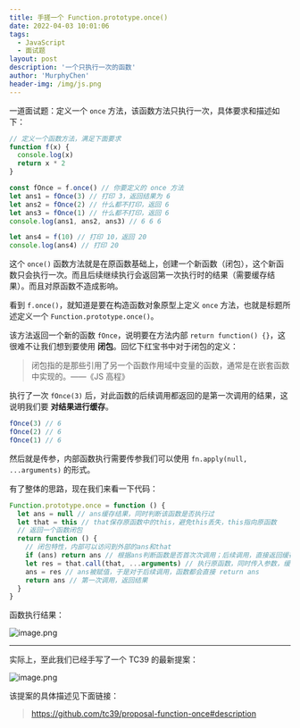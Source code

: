 ```yaml
---
title: 手搓一个 Function.prototype.once()
date: 2022-04-03 10:01:06
tags:
  - JavaScript
  - 面试题
layout: post
description: '一个只执行一次的函数'
author: 'MurphyChen'
header-img: /img/js.png
---
```


一道面试题：定义一个 `once` 方法，该函数方法只执行一次，具体要求和描述如下：

```js
// 定义一个函数方法，满足下面要求
function f(x) {
  console.log(x)
  return x * 2
}

const fOnce = f.once() // 你要定义的 once 方法
let ans1 = fOnce(3) // 打印 3，返回结果为 6
let ans2 = fOnce(2) // 什么都不打印，返回 6
let ans3 = fOnce(1) // 什么都不打印，返回 6
console.log(ans1, ans2, ans3) // 6 6 6

let ans4 = f(10) // 打印 10，返回 20
console.log(ans4) // 打印 20
```

这个 `once()` 函数方法就是在原函数基础上，创建一个新函数（闭包），这个新函数只会执行一次。而且后续继续执行会返回第一次执行时的结果（需要缓存结果）。而且对原函数不造成影响。

看到 `f.once()`，就知道是要在构造函数对象原型上定义 `once` 方法，也就是标题所述定义一个 `Function.prototype.once()`。

该方法返回一个新的函数 `fOnce`，说明要在方法内部 `return function() {}`，这很难不让我们想到要使用 **闭包**。回忆下红宝书中对于闭包的定义：

> 闭包指的是那些引用了另一个函数作用域中变量的函数，通常是在嵌套函数中实现的。——《JS 高程》

执行了一次 `fOnce(3)` 后，对此函数的后续调用都返回的是第一次调用的结果，这说明我们要 **对结果进行缓存**。

```js
fOnce(3) // 6
fOnce(2) // 6
fOnce(1) // 6
```

然后就是传参，内部函数执行需要传参我们可以使用 `fn.apply(null, ...arguments)` 的形式。

有了整体的思路，现在我们来看一下代码：

```js
Function.prototype.once = function () {
  let ans = null // ans缓存结果，同时判断该函数是否执行过
  let that = this // that保存原函数中的this，避免this丢失，this指向原函数
  // 返回一个函数闭包
  return function () {
    // 闭包特性，内部可以访问到外部的ans和that
    if (ans) return ans // 根据ans判断函数是否首次次调用；后续调用，直接返回缓存结果
    let res = that.call(that, ...arguments) // 执行原函数，同时传入参数，缓存返回结果res，以赋值给ans
    ans = res // ans被赋值，于是对于后续调用，函数都会直接 return ans
    return ans // 第一次调用，返回结果
  }
}
```

函数执行结果：

![image.png](https://p3-juejin.byteimg.com/tos-cn-i-k3u1fbpfcp/92dc0dbab747476fbf6e66e55d7f9050~tplv-k3u1fbpfcp-watermark.image?)

---

实际上，至此我们已经手写了一个 TC39 的最新提案：

![image.png](https://p9-juejin.byteimg.com/tos-cn-i-k3u1fbpfcp/6250c47c47364dca9661e11826a3c720~tplv-k3u1fbpfcp-watermark.image?)

该提案的具体描述见下面链接：

> https://github.com/tc39/proposal-function-once#description
